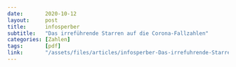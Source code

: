 ```yaml
---
date:       2020-10-12
layout:     post
title:      infosperber
subtitle:   "Das irreführende Starren auf die Corona-Fallzahlen"
categories: [Zahlen]
tags:       [pdf]
link:       "/assets/files/articles/infosperber-Das-irrefuhrende-Starren-auf-die-Corona-Fallzahlen.pdf"
---
```

<object data="{{ page.link }}" style='height:calc(100vh - 400px); width: 100%' type='application/pdf'></object>
